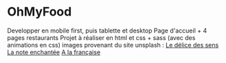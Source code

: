 # OhMyFood
Developper en mobile first, puis tablette et desktop
Page d'accueil + 4 pages restaurants
Projet à réaliser en html et css + sass (avec des animations en css)
images provenant du site unsplash :
[Le délice des sens](https://unsplash.com/fr/photos/plat-brun-et-blanc-sur-plaque-en-ceramique-noire-qNBGVyOCY8Q)
[La note enchantée](https://unsplash.com/fr/photos/boulettes-de-viande-sur-assiette-en-ceramique-blanche-u2Lp8tXIcjw)
[A la française](https://unsplash.com/fr/photos/viande-crue-a-la-creme-et-legumes-feuillus-sur-assiette-ronde-en-ceramique-blanche-DQKerTsQwi0)